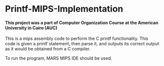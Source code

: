 # Printf-MIPS-Implementation
#### This project was a part of Computer Organization Course at the American University in Cairo (AUC)
This is a mips assembly code to perform the C printf functionality. This code is given a printf statement, then parse it, and outputs its correct output as it would be obtained from a C compiler.

To run the program, MARS MIPS IDE should be used. 
